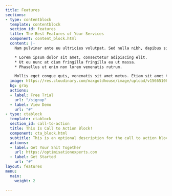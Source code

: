 ```yaml
---
title: Features
sections:
- type: contentblock
  template: contentblock
  section_id: features
  title: The Best Features of Your Services
  component: content_block.html
  content: |-
    Nam pulvinar ante eu ultricies volutpat. Sed nulla nibh, dapibus sit amet cursus quis, fringilla nec sapien. Vestibulum imperdiet nunc bibendum consectetur lobortis.

    * Lorem ipsum dolor sit amet, consectetur adipiscing elit.
    * Ut eu nunc at diam fringilla fringilla eu ut massa.
    * Phasellus ut enim non lorem venenatis rutrum.

    Mollis eget congue quis, venenatis sit amet metus. Etiam sit amet tortor sed justo tempor condimentum.
  image: https://res.cloudinary.com/maxgoldhouse/image/upload/v1566510803/azimuth-hugo-forestry/feature1.png
  bg: gray
  actions:
  - label: Free Trial
    url: "/signup"
  - label: View Demo
    url: "#"
- type: ctablock
  template: ctablock
  section_id: call-to-action
  title: This Is Call to Action Block!
  component: cta_block.html
  subtitle: This is an optional description for the call to action block.
  actions:
  - label: Get Your Shit Together
    url: https://optimisationexperts.com
  - label: Get Started
    url: "#"
layout: features
menu:
  main:
    weight: 2

---
```

